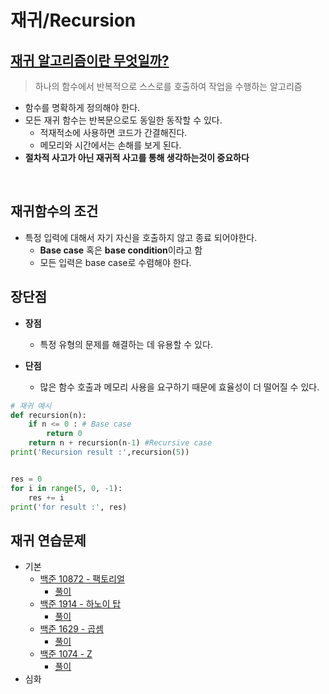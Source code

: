 # 재귀/Recursion
## [재귀 알고리즘이란 무엇일까?](./Recursion.md)
> 하나의 함수에서 반복적으로 스스로를 호출하여 작업을 수행하는 알고리즘   
- 함수를 명확하게 정의해야 한다.
- 모든 재귀 함수는 반복문으로도 동일한 동작할 수 있다.
    - 적재적소에 사용하면 코드가 간결해진다.
    - 메모리와 시간에서는 손해를 보게 된다.
- **절차적 사고가 아닌 재귀적 사고를 통해 생각하는것이 중요하다**

<br>

## 재귀함수의 조건
- 특정 입력에 대해서 자기 자신을 호출하지 않고 종료 되어야한다.
    - **Base case** 혹은 **base condition**이라고 함
    - 모든 입력은 base case로 수렴해야 한다.

## 장단점
- **장점**
    - 특정 유형의 문제를 해결하는 데 유용할 수 있다.

- **단점**
    - 많은 함수 호출과 메모리 사용을 요구하기 때문에 효율성이 더 떨어질 수 있다.


```Python
# 재귀 예시
def recursion(n):
    if n <= 0 : # Base case
        return 0
    return n + recursion(n-1) #Recursive case
print('Recursion result :',recursion(5))


res = 0
for i in range(5, 0, -1):
    res += i
print('for result :', res)
```

## 재귀 연습문제
- 기본
    - [백준 10872 - 팩토리얼](https://www.acmicpc.net/problem/10872)
        - [풀이](/Algorithm/Recursion/boj_10872.py)
    - [백준 1914 - 하노이 탑](https://www.acmicpc.net/problem/1914)
        - [풀이](/Algorithm/Recursion/boj_1914.py)
    - [백준 1629 - 곱셈](https://www.acmicpc.net/problem/1629)
        - [풀이](/Algorithm/Recursion/boj_1629.py)
    - [백준 1074 - Z](https://www.acmicpc.net/problem/1074)
        - [풀이](/Algorithm/Recursion/boj_1074.py)
- 심화